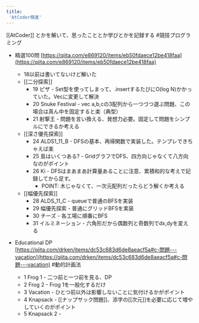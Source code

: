 ```yaml
---
title:
 'AtCoder精進'
---
```


[[AtCoder]] とかを解いて、思ったこととか学びとかを記録する #競技プログラミング

- 精選100問 [https://qiita.com/e869120/items/eb50fdaece12be418faa](https://qiita.com/e869120/items/eb50fdaece12be418faa)
    - 18以前は書いてないけど解いた
    - [[二分探索]]
        - 19 ピザ - Set型を使ってしまって、.insertするたびにO(log N)かかっていた。Vecに変更して解決
        - 20 Snuke Festival - vec<int> a,b,cの3配列から一つづつ選ぶ問題、この場合は真ん中を固定すると楽（典型）
        - 21 射撃王 - 問題を言い換える、発想力必要。固定して問題をシンプルにできるか考える
    - [[深さ優先探索]]
        - 24 ALDS1_11_B - DFSの基本、再帰関数で実装した。テンプレできちゃえば楽
        - 25 島はいくつある? - GridグラフでDFS、四方向じゃなくて八方向なのがポイント
        - 26 Ki - DFSはまあまあ計算量あることに注意、累積和的な考えで記録してから足す。
            - POINT: 木じゃなくて、一次元配列だったらどう解くか考える
    - [[幅優先探索]]
        - 28 ALDS_11_C - queueで普通のBFSを実装
        - 29 幅優先探索 - 普通にグリッドBFSを実装
        - 30 チーズ - 各工場に順番にBFS
        - 31 イルミネーション - 六角形だから偶数列と奇数列でdx,dyを変える

- Educational DP [https://qiita.com/drken/items/dc53c683d6de8aeacf5a#c-問題---vacation](https://qiita.com/drken/items/dc53c683d6de8aeacf5a#c-問題---vacation) #動的計画法
    - 1 Frog 1 - 二つ前と一つ前を見る、DP
    - 2 Frog 2 - Frog 1を一般化するだけ
    - 3 Vacation - ひとつ前以外は影響しないことに気付けるかがポイント
    - 4 Knapsack - [[ナップサック問題]]、添字の[[次元]]を必要に応じて増やしていくのがポイント
    - 5 Knapsack 2 -


